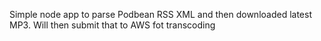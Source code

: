 Simple node app to parse Podbean RSS XML and then downloaded latest MP3. Will then submit that to AWS fot transcoding